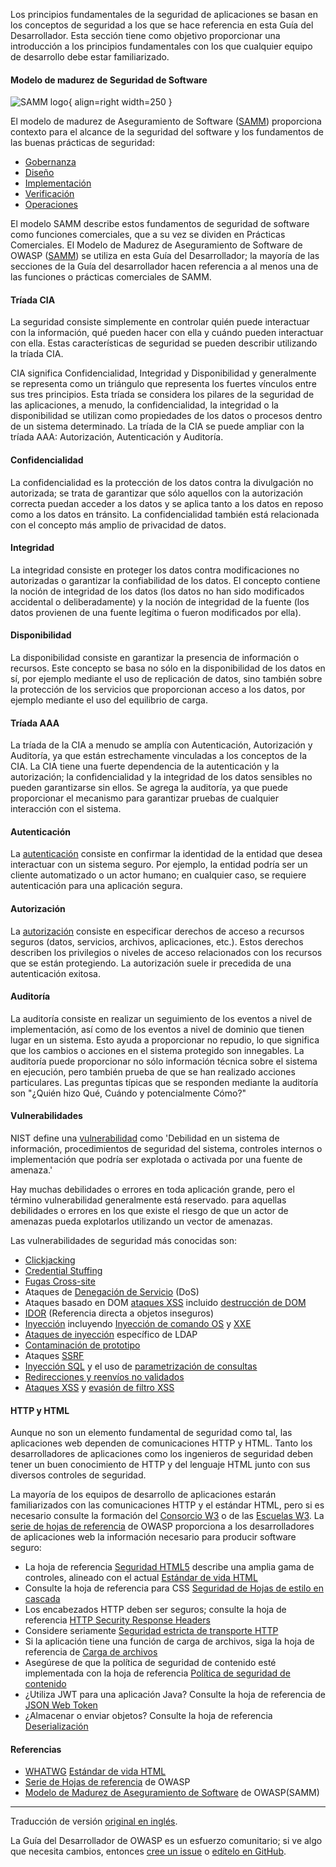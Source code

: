 Los principios fundamentales de la seguridad de aplicaciones se basan en los conceptos de seguridad
a los que se hace referencia en esta Guía del Desarrollador.
Esta sección tiene como objetivo proporcionar una introducción a los principios fundamentales
con los que cualquier equipo de desarrollo debe estar familiarizado.

#### Modelo de madurez de Seguridad de Software

![SAMM logo](../../assets/images/logos/samm.png "OWASP SAMM"){ align=right width=250 }

El modelo de madurez de Aseguramiento de Software ([SAMM][samm]) proporciona contexto para el alcance
de la seguridad del software y los fundamentos de las buenas prácticas de seguridad:

* [Gobernanza][sammg]
* [Diseño][sammd]
* [Implementación][sammi]
* [Verificación][sammv]
* [Operaciones][sammo]

El modelo SAMM describe estos fundamentos de seguridad de software como funciones comerciales,
que a su vez se dividen en Prácticas Comerciales.
El Modelo de Madurez de Aseguramiento de Software de OWASP ([SAMM][samm]) se utiliza en esta Guía del Desarrollador;
la mayoría de las secciones de la Guía del desarrollador hacen referencia a al menos una de las funciones
o prácticas comerciales de SAMM.

#### Tríada CIA

La seguridad consiste simplemente en controlar quién puede interactuar con la información,
qué pueden hacer con ella y cuándo pueden interactuar con ella.
Estas características de seguridad se pueden describir utilizando la tríada CIA.

CIA significa Confidencialidad, Integridad y Disponibilidad y generalmente se representa como un triángulo
que representa los fuertes vínculos entre sus tres principios.
Esta tríada se considera los pilares de la seguridad de las aplicaciones, a menudo, la confidencialidad, la integridad
o la disponibilidad se utilizan como propiedades de los datos o procesos dentro de un sistema determinado.
La tríada de la CIA se puede ampliar con la tríada AAA: Autorización, Autenticación y Auditoría.

#### Confidencialidad

La confidencialidad es la protección de los datos contra la divulgación no autorizada;
se trata de garantizar que sólo aquellos con la autorización correcta puedan acceder a los datos
y se aplica tanto a los datos en reposo como a los datos en tránsito.
La confidencialidad también está relacionada con el concepto más amplio de privacidad de datos.

#### Integridad

La integridad consiste en proteger los datos contra modificaciones no autorizadas
o garantizar la confiabilidad de los datos.
El concepto contiene la noción de integridad de los datos (los datos no han sido modificados accidental
o deliberadamente) y la noción de integridad de la fuente (los datos provienen de una fuente legítima
o fueron modificados por ella).

#### Disponibilidad

La disponibilidad consiste en garantizar la presencia de información o recursos.
Este concepto se basa no sólo en la disponibilidad de los datos en sí,
por ejemplo mediante el uso de replicación de datos,
sino también sobre la protección de los servicios que proporcionan acceso a los datos,
por ejemplo mediante el uso del equilibrio de carga.

#### Tríada AAA

La tríada de la CIA a menudo se amplía con Autenticación, Autorización y Auditoría,
ya que están estrechamente vinculadas a los conceptos de la CIA.
La CIA tiene una fuerte dependencia de la autenticación y la autorización;
la confidencialidad y la integridad de los datos sensibles no pueden garantizarse sin ellos.
Se agrega la auditoría, ya que puede proporcionar el mecanismo para garantizar pruebas de cualquier interacción
con el sistema.

#### Autenticación

La [autenticación][csauthn] consiste en confirmar la identidad de la entidad que desea interactuar con un sistema seguro.
Por ejemplo, la entidad podría ser un cliente automatizado o un actor humano;
en cualquier caso, se requiere autenticación para una aplicación segura.

#### Autorización

La [autorización][csauthz] consiste en especificar derechos de acceso a recursos seguros
(datos, servicios, archivos, aplicaciones, etc.).
Estos derechos describen los privilegios o niveles de acceso relacionados con los recursos que se están protegiendo.
La autorización suele ir precedida de una autenticación exitosa.

#### Auditoría

La auditoría consiste en realizar un seguimiento de los eventos a nivel de implementación,
así como de los eventos a nivel de dominio que tienen lugar en un sistema.
Esto ayuda a proporcionar no repudio, lo que significa que los cambios o acciones en el sistema protegido son innegables.
La auditoría puede proporcionar no sólo información técnica sobre el sistema en ejecución,
pero también prueba de que se han realizado acciones particulares.
Las preguntas típicas que se responden mediante la auditoría son "¿Quién hizo Qué, Cuándo y potencialmente Cómo?"

#### Vulnerabilidades

NIST define una [vulnerabilidad][nistvuln] como 'Debilidad en un sistema de información,
procedimientos de seguridad del sistema, controles internos o implementación que podría ser explotada
o activada por una fuente de amenaza.'

Hay muchas debilidades o errores en toda aplicación grande, pero el término vulnerabilidad generalmente está reservado.
para aquellas debilidades o errores en los que existe el riesgo de que un actor de amenazas pueda explotarlos utilizando
un vector de amenazas.

Las vulnerabilidades de seguridad más conocidas son:

* [Clickjacking][csclick]
* [Credential Stuffing][cscreds]
* [Fugas Cross-site][csxsleaks]
* Ataques de [Denegación de Servicio][csdos] (DoS)
* Ataques basado en DOM [ataques XSS][csdom] incluido [destrucción de DOM][csdomclub]
* [IDOR][csidor] (Referencia directa a objetos inseguros)
* [Inyección][csinjection] incluyendo [Inyección de comando OS][csosinjection] y [XXE][csxxe]
* [Ataques de inyección][csldap] específico de LDAP
* [Contaminación de prototipo][csproto]
* Ataques [SSRF][csssrf]
* [Inyección SQL][cssql] y el uso de [parametrización de consultas][csquery]
* [Redirecciones y reenvíos no validados][csredirect]
* [Ataques XSS][csxss] y [evasión de filtro XSS][csxssevade]

#### HTTP y HTML

Aunque no son un elemento fundamental de seguridad como tal, las aplicaciones web dependen de comunicaciones HTTP y HTML.
Tanto los desarrolladores de aplicaciones como los ingenieros de seguridad deben tener un buen conocimiento de HTTP
y del lenguaje HTML junto con sus diversos controles de seguridad.

La mayoría de los equipos de desarrollo de aplicaciones estarán familiarizados con las comunicaciones HTTP
y el estándar HTML, pero si es necesario consulte la formación del [Consorcio W3][w3consortium]
o de las [Escuelas W3][w3schools].
La [serie de hojas de referencia][cheatsheets] de OWASP proporciona a los desarrolladores de aplicaciones web
la información necesario para producir software seguro:

* La hoja de referencia [Seguridad HTML5][cshtml5] describe una amplia gama de controles,
  alineado con el actual [Estándar de vida HTML][htmlliving]
* Consulte la hoja de referencia para CSS [Seguridad de Hojas de estilo en cascada][cscss]
* Los encabezados HTTP deben ser seguros; consulte la hoja de referencia [HTTP Security Response Headers][csheaders]
* Considere seriamente [Seguridad estricta de transporte HTTP][csstrict]
* Si la aplicación tiene una función de carga de archivos, siga la hoja de referencia de [Carga de archivos][csfile]
* Asegúrese de que la política de seguridad de contenido esté implementada con la hoja de referencia
  [Política de seguridad de contenido][cscsp]
* ¿Utiliza JWT para una aplicación Java? Consulte la hoja de referencia de [JSON Web Token][csjwt]
* ¿Almacenar o enviar objetos? Consulte la hoja de referencia [Deserialización][csserial]

#### Referencias

* [WHATWG][whatwg] [Estándar de vida HTML][htmlliving]
* [Serie de Hojas de referencia][cheatsheets] de OWASP
* [Modelo de Madurez de Aseguramiento de Software][samm] de OWASP(SAMM)

----

Traducción de versión [original en inglés][en0401].

La Guía del Desarrollador de OWASP es un esfuerzo comunitario;
si ve algo que necesita cambios, entonces [cree un issue][issue0401] o [edítelo en GitHub][edit0401].

[cheatsheets]: https://cheatsheetseries.owasp.org/
[csclick]: https://cheatsheetseries.owasp.org/cheatsheets/Clickjacking_Defense_Cheat_Sheet
[cscreds]: https://cheatsheetseries.owasp.org/cheatsheets/Credential_Stuffing_Prevention_Cheat_Sheet
[cscsp]: https://cheatsheetseries.owasp.org/cheatsheets/Content_Security_Policy_Cheat_Sheet
[cscss]: https://cheatsheetseries.owasp.org/cheatsheets/Securing_Cascading_Style_Sheets_Cheat_Sheet
[csdom]: https://cheatsheetseries.owasp.org/cheatsheets/DOM_based_XSS_Prevention_Cheat_Sheet
[csdomclub]: https://cheatsheetseries.owasp.org/cheatsheets/DOM_Clobbering_Prevention_Cheat_Sheet
[csdos]: https://cheatsheetseries.owasp.org/cheatsheets/Denial_of_Service_Cheat_Sheet
[csidor]: https://cheatsheetseries.owasp.org/cheatsheets/Insecure_Direct_Object_Reference_Prevention_Cheat_Sheet
[csinjection]: https://cheatsheetseries.owasp.org/cheatsheets/Injection_Prevention_Cheat_Sheet
[csosinjection]: https://cheatsheetseries.owasp.org/cheatsheets/OS_Command_Injection_Defense_Cheat_Sheet
[csldap]: https://cheatsheetseries.owasp.org/cheatsheets/LDAP_Injection_Prevention_Cheat_Sheet
[csproto]: https://cheatsheetseries.owasp.org/cheatsheets/Prototype_Pollution_Prevention_Cheat_Sheet
[csauthn]: https://cheatsheetseries.owasp.org/cheatsheets/Authentication_Cheat_Sheet
[csauthz]: https://cheatsheetseries.owasp.org/cheatsheets/Authorization_Cheat_Sheet
[csfile]: https://cheatsheetseries.owasp.org/cheatsheets/File_Upload_Cheat_Sheet
[csheaders]: https://cheatsheetseries.owasp.org/cheatsheets/HTTP_Headers_Cheat_Sheet
[cshtml5]: https://cheatsheetseries.owasp.org/cheatsheets/HTML5_Security_Cheat_Sheet
[csjwt]: https://cheatsheetseries.owasp.org/cheatsheets/JSON_Web_Token_for_Java_Cheat_Sheet
[csredirect]: https://cheatsheetseries.owasp.org/cheatsheets/Unvalidated_Redirects_and_Forwards_Cheat_Sheet
[csserial]: https://cheatsheetseries.owasp.org/cheatsheets/Deserialization_Cheat_Sheet
[cssql]: https://cheatsheetseries.owasp.org/cheatsheets/SQL_Injection_Prevention_Cheat_Sheet
[csquery]: https://cheatsheetseries.owasp.org/cheatsheets/Query_Parameterization_Cheat_Sheet
[csssrf]:  https://cheatsheetseries.owasp.org/cheatsheets/Server_Side_Request_Forgery_Prevention_Cheat_Sheet
[csstrict]: https://cheatsheetseries.owasp.org/cheatsheets/HTTP_Strict_Transport_Security_Cheat_Sheet
[csxss]: https://cheatsheetseries.owasp.org/cheatsheets/Cross_Site_Scripting_Prevention_Cheat_Sheet
[csxsleaks]: https://cheatsheetseries.owasp.org/cheatsheets/XS_Leaks_Cheat_Sheet
[csxssevade]: https://cheatsheetseries.owasp.org/cheatsheets/XSS_Filter_Evasion_Cheat_Sheet
[csxxe]: https://cheatsheetseries.owasp.org/cheatsheets/XML_External_Entity_Prevention_Cheat_Sheet
[edit0401]: https://github.com/OWASP/DevGuide/blob/main/docs/es/02-foundations/01-security-fundamentals.md
[htmlliving]: https://html.spec.whatwg.org/multipage/
[en0401]: https://devguide.owasp.org/en/02-foundations/01-security-fundamentals/
[issue0401]: https://github.com/OWASP/DevGuide/issues/new?labels=enhancement&template=request.md&title=Update:%2002-foundations/01-security-fundamentals
[nistvuln]: https://csrc.nist.gov/glossary/term/vulnerability
[samm]: https://owaspsamm.org/about/
[sammd]: https://owaspsamm.org/model/design/
[sammg]: https://owaspsamm.org/model/governance/
[sammi]: https://owaspsamm.org/model/implementation/
[sammo]: https://owaspsamm.org/model/operations/
[sammv]: https://owaspsamm.org/model/verification/
[w3consortium]: https://www.w3.org/
[w3schools]: https://www.w3schools.com/html/
[whatwg]: https://whatwg.org/

